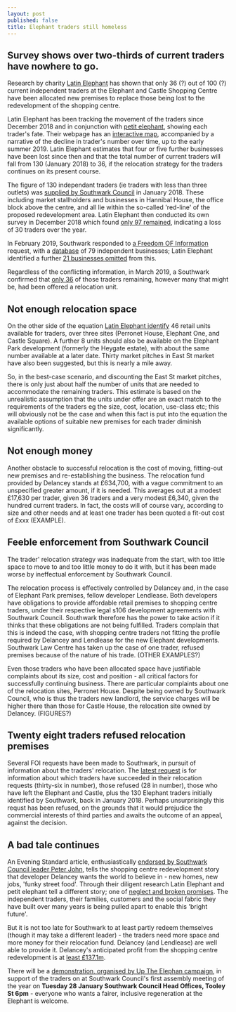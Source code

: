 ```yaml
---
layout: post
published: false
title: Elephant traders still homeless
---
```

## Survey shows over two-thirds of current traders have nowhere to go.

Research by charity [Latin Elephant](https://latinelephant.org/) has shown that only 36 (?) out of 100 (?) current independent traders at the Elephant and Castle Shopping Centre have been allocated new premises to replace those being lost to the redevelopment of the shopping centre.

Latin Elephant has been tracking the movement of the traders since December 2018 and in conjunction with [petit elephant](), showing each trader's fate. Their webpage  has an [interactive map](https://latinelephant.org/map/#Q5), accompanied by a narrative of the decline in trader's number over time, up to the early summer 2019.  Latin Elephant estimates that four or five further businesses have been lost since then and that the total number of current traders will fall from 130 (January 2018) to 36, if the relocation strategy for the traders continues on its present course.  

The figure of 130 independant traders (ie traders with less than three outlets) was [supplied by Southwark Council](https://pbs.twimg.com/media/DwEQ6HqW0AEbC6W.jpg:large) in January 2018.  These including market stallholders and businesses in Hannibal House, the office block above the centre, and all lie within the so-called 'red-line' of the proposed redevelopment area.  Latin Elephant then conducted its own survey in December 2018 which found [only 97 remained](https://latinelephant.org/map/#Q7), indicating a loss of 30 traders over the year.

In February 2019, Southwark responded to [a Freedom OF Information](https://www.whatdotheyknow.com/request/independently_owned_retail_busin?nocache=incoming-1334948#incoming-1334948) request, with a [database](https://www.whatdotheyknow.com/request/555280/response/1334948/attach/2/190321%20For%20FOI%20EC%20traders.pdf%201037530.pdf) of 79 independent businesses; Latin Elephant identified a further [21 businesses omitted](https://latinelephant.org/map/#Q7) from this.

Regardless of the conflicting information, in March 2019, a Southwark confirmed that [only 36](https://twitter.com/kieronjwilliams/status/1108781273630289920?s=12) of those traders remaining, however many that might be, had been offered a relocation unit.

## Not enough relocation space

On the other side of the equation [Latin Elephant identify](https://latinelephant.org/map/#Q7) 46 retail units available for traders, over three sites (Perronet House, Elephant One, and Castle Square).  A further 8 units should also be available on the Elephant Park development (formerly the Heygate estate), with about the same number available at a later date. Thirty market pitches in East St market have also been suggested, but this is nearly a mile away.

So, in the best-case scenario, and discounting the East St market pitches, there is only just about half the number of units that are needed to accommodate the remaining traders.  This estimate is based on the unrealistic assumption that the units under offer are an exact match to the requirements of the traders eg the size, cost, location, use-class etc; this will obviously not be the case and when this fact is put into the equation the available options of suitable new premises for each trader diminish significantly.

## Not enough money

Another obstacle to successful relocation is the cost of moving, fitting-out new premises and re-establishing the business.  The relocation fund provided by Delancey stands at £634,700, with a vague commitment to an unspecified greater amount, if it is needed.  This averages out at a modest £17,630 per trader, given 36 traders and a very modest £6,340, given the hundred current traders.  In fact, the costs will of course vary, according to size and other needs and at least one trader has been quoted a fit-out cost of £xxx (EXAMPLE).

## Feeble enforcement from Southwark Council

The trader' relocation strategy was inadequate from the start, with too little space to move to and too little money to do it with, but it has been made worse by ineffectual enforcement by  Southwark Council.

The relocation process is effectively controlled by Delancey and, in the case of Elephant Park premises, fellow developer Lendlease. Both developers have obligations to provide affordable retail premises to shopping centre traders, under their respective legal s106 development agreements with Southwark Council.  Southwark therefore has the power to take action if it thinks that these obligations are not being fulfilled.  Traders complain that this is indeed the case, with shopping centre traders not fitting the profile required by Delancey and Lendlease for the new Elephant developments.  Southwark Law Centre has taken up the case of one trader, refused premises because of the nature of his trade. (OTHER EXAMPLES?)

Even those traders who have been allocated space have justifiable complaints about its size, cost and position - all critical factors for successfully continuing business.  There are particular complaints about one of the relocation sites, Perronet House.  Despite being owned by Southwark Council, who is thus the traders new landlord, the service charges will be higher there than those for Castle House, the relocation site owned by Delancey. (FIGURES?)

## Twenty eight traders refused relocation premises

Several FOI requests have been made to Southwark, in pursuit of information about the traders' relocation. The [latest request](https://www.whatdotheyknow.com/request/independent_traders_in_elephant?unfold=1#incoming-1456513) is for information about which traders have succeeded in their relocation requests (thirty-six in number), those refused (28 in number), those who have left the Elephant and Castle, plus the 130 Elephant traders initially identified by Southwark, back in January 2018.  Perhaps unsurprisingly this requst has been refused, on the grounds that it would prejudice the commercial interests of third parties and awaits the outcome of an appeal, against the decision.

## A bad tale continues

An Evening Standard article, enthusiastically [endorsed by Southwark Council leader Peter John](https://twitter.com/peterjohn6/status/1214971921277890560), tells the shopping centre redevelopment story that developer Delancey wants the world  to believe in - new homes, new jobs, 'funky street food'.  Through their diligent research Latin Elephant and petit elephant tell a different story; one of [neglect and broken promises](http://35percent.org/2017-04-02-traders-charter-broken-promises/). The independent  traders, their families, customers and the social fabric they have built over many years is being pulled apart to enable this 'bright future'. 

But it is not too late for Southwark to at least partly redeem themselves (though it may take a different leader) - the traders need more space and more money for their relocation fund.  Delancey (and Lendlease) are well able to provide it.  Delancey's anticipated profit from the shopping centre redevelopment is at [least £137.1m](http://35percent.org/2018-07-02-viability-and-delancey/).

There will be a [demonstration, organised by Up The Elephan campaign](https://twitter.com/UpTheElephant_), in support of the traders on at Southwark Council's first assembly meeting of the year on **Tuesday 28 January Southwark Council Head Offices, Tooley St 6pm** - everyone who wants a fairer, inclusive regeneration at the Elephant is welcome.


